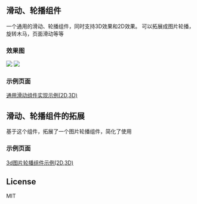 ## 滑动、轮播组件
一个通用的滑动、轮播组件，同时支持3D效果和2D效果。
可以拓展成图片轮播，旋转木马，页面滑动等等

### 效果图
![](https://dailc.github.io/showDemo/staticresource/carrousel/demo_js_carrousel_1.png)
![](https://dailc.github.io/showDemo/staticresource/carrousel/demo_js_carrousel_2.png)

### 示例页面
[通用滑动组件实现示例(2D,3D)](https://dailc.github.io/showDemo/carrousel/demo_carrousel_index.html)

## 滑动、轮播组件的拓展
基于这个组件，拓展了一个图片轮播组件，简化了使用

### 示例页面
[3d图片轮播组件示例(2D,3D)](https://dailc.github.io/showDemo/carrousel/demo_carrousel_gallerySlider.html)

## License

MIT